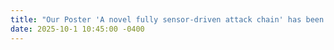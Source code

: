 ```yaml
---
title: "Our Poster 'A novel fully sensor-driven attack chain' has been accepted by ACSAC 2025, see you all in Hawaii!"
date: 2025-10-1 10:45:00 -0400
---
```


